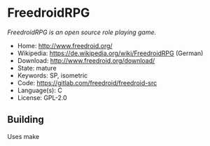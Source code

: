 # FreedroidRPG

_FreedroidRPG is an open source role playing game._

- Home: http://www.freedroid.org/
- Wikipedia: https://de.wikipedia.org/wiki/FreedroidRPG (German)
- Download: http://www.freedroid.org/download/
- State: mature
- Keywords: SP, isometric
- Code: https://gitlab.com/freedroid/freedroid-src
- Language(s): C
- License: GPL-2.0

## Building

Uses make

